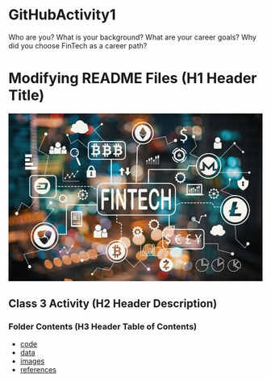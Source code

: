 # GitHubActivity1
Who are you? What is your background?
What are your career goals?
Why did you choose FinTech as a career path?


# Modifying README Files (H1 Header Title)
![markdownimage](images/FinTech.jpg)


## Class 3 Activity (H2 Header Description)

### Folder Contents (H3 Header Table of Contents)

* [code](code/)
* [data](data/)
* [images](images/)
* [references]()






